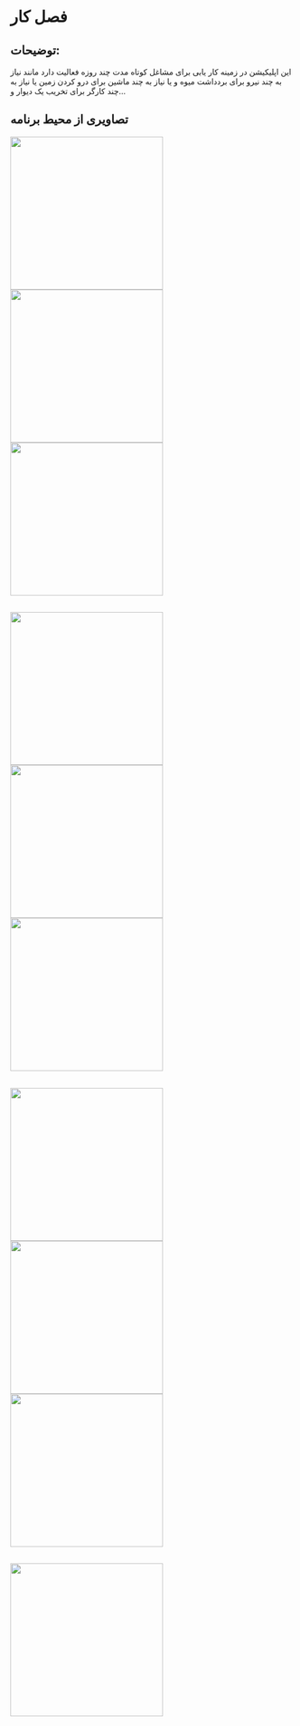 # فصل کار
## توضیحات: 
این اپلیکیشن در زمینه کار یابی برای مشاغل کوتاه مدت چند روزه
فعالیت دارد مانند نیاز به چند نیرو برای بردداشت میوه و یا نیاز به
چند ماشین برای درو کردن زمین یا نیاز به چند کارگر برای تخریب
یک دیوار و...

## تصاویری از محیط برنامه

<img src="https://github.com/user-attachments/assets/41b7fb6d-c36c-429b-8acf-c97e0aaf332f" width="270"> 
<img src="https://github.com/user-attachments/assets/9de19a6d-e910-4941-93b5-9af0792778e1" width="270">   <img src="https://github.com/user-attachments/assets/fe9b83d8-5a5d-413c-beb3-9fd579944434" width="270">
<br>

##

<img src="https://github.com/user-attachments/assets/683f9cd8-cd06-455a-ba12-8a38f9377b75" width="270">   <img src="https://github.com/user-attachments/assets/e2ac5993-b3c1-47f1-8019-957cb0d4a7c5" width="270">
<img src="https://github.com/user-attachments/assets/4fbebe3b-ab3a-4e7d-9a62-a7bc9eb13aa5" width="270">  <br>

## 

<img src="https://github.com/user-attachments/assets/47035c0c-5b08-4da2-96fe-5f22a1bf7bbe" width="270">    <img src="https://github.com/user-attachments/assets/fd2db780-5e6e-4778-a77c-c622d563fbb1" width="270">
 <img src="https://github.com/user-attachments/assets/9f02621b-7dd7-4808-8a26-7c6f9df3ad86" width="270"><br>
 
 ##
 
 <img src="https://github.com/user-attachments/assets/48206c8e-7863-4c62-8908-ef26d50d10fc" width="270">


 ```
 
```


